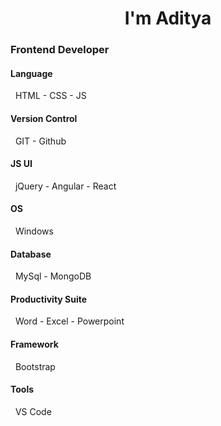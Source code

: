 <h1 align="center">I'm Aditya</h1>

<h3>Frontend Developer</h3>

<div>
    <h4>Language</h4>
    &nbsp;&nbsp;HTML
    - CSS
    - JS
    <h4>Version Control</h4>
    &nbsp;&nbsp;GIT
    - Github
    <h4>JS UI</h4>
    &nbsp;&nbsp;jQuery
    - Angular
    - React
    <h4>OS</h4>
    &nbsp;&nbsp;Windows
    <h4>Database</h4>
    &nbsp;&nbsp;MySql
    - MongoDB
    <h4>Productivity Suite</h4>
    &nbsp;&nbsp;Word
    - Excel
    - Powerpoint
    <h4>Framework</h4>
    &nbsp;&nbsp;Bootstrap
    <h4>Tools</h4>
    &nbsp;&nbsp;VS Code
</div>
